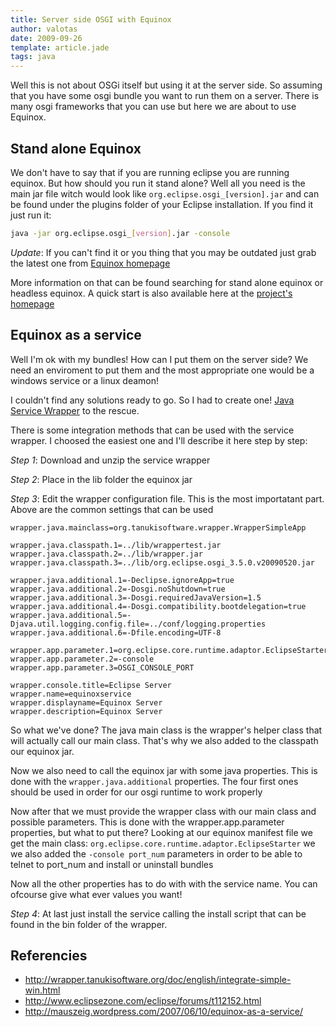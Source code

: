 ```yaml
---
title: Server side OSGI with Equinox
author: valotas
date: 2009-09-26
template: article.jade
tags: java
---
```


Well this is not about OSGi itself but using it at the server side. So assuming that you have some osgi bundle you want to run them on a server. There is many osgi frameworks that you can use but here we are about to use Equinox.

## Stand alone Equinox

We don't have to say that if you are running eclipse you are running equinox. But how should you run it stand alone? Well all you need is the main jar file witch would look like `org.eclipse.osgi_[version].jar` and can be found under the plugins folder of your Eclipse installation. If you find it just run it:

```sh
java -jar org.eclipse.osgi_[version].jar -console
```

*Update*: If you can't find it or you thing that you may be outdated just grab the latest one from [Equinox homepage][equinox]

More information on that can be found searching for stand alone equinox or headless equinox. A quick start is also available here at the [project's homepage][equinox-quickstart]

## Equinox as a service

Well I'm ok with my bundles! How can I put them on the server side? We need an enviroment to put them and the most appropriate one would be a windows service or a linux deamon!

I couldn't find any solutions ready to go. So I had to create one! [Java Service Wrapper][java-service-wrapper] to the rescue.

There is some integration methods that can be used with the service wrapper. I choosed the easiest one and I'll describe it here step by step:

*Step 1*: Download and unzip the service wrapper

*Step 2*: Place in the lib folder the equinox jar

*Step 3*: Edit the wrapper configuration file. This is the most importatant part. Above are the common settings that can be used

```
wrapper.java.mainclass=org.tanukisoftware.wrapper.WrapperSimpleApp

wrapper.java.classpath.1=../lib/wrappertest.jar
wrapper.java.classpath.2=../lib/wrapper.jar
wrapper.java.classpath.3=../lib/org.eclipse.osgi_3.5.0.v20090520.jar

wrapper.java.additional.1=-Declipse.ignoreApp=true
wrapper.java.additional.2=-Dosgi.noShutdown=true
wrapper.java.additional.3=-Dosgi.requiredJavaVersion=1.5
wrapper.java.additional.4=-Dosgi.compatibility.bootdelegation=true
wrapper.java.additional.5=-Djava.util.logging.config.file=../conf/logging.properties
wrapper.java.additional.6=-Dfile.encoding=UTF-8

wrapper.app.parameter.1=org.eclipse.core.runtime.adaptor.EclipseStarter
wrapper.app.parameter.2=-console
wrapper.app.parameter.3=OSGI_CONSOLE_PORT

wrapper.console.title=Eclipse Server
wrapper.name=equinoxservice
wrapper.displayname=Equinox Server
wrapper.description=Equinox Server
```

So what we've done? The java main class is the wrapper's helper class that will actually call our main class. That's why we also added to the classpath our equinox jar.

Now we also need to call the equinox jar with some java properties. This is done with the `wrapper.java.additional` properties. The four first ones should be used in order for our osgi runtime to work properly

Now after that we must provide the wrapper class with our main class and possible parameters. This is done with the wrapper.app.parameter properties, but what to put there? Looking at our equinox manifest file we get the main class: `org.eclipse.core.runtime.adaptor.EclipseStarter` we we also added the `-console port_num` parameters in order to be able to telnet to port_num and install or uninstall bundles

Now all the other properties has to do with with the service name. You can ofcourse give what ever values you want!

*Step 4*: At last just install the service calling the install script that can be found in the bin folder of the wrapper.

## Referencies

* http://wrapper.tanukisoftware.org/doc/english/integrate-simple-win.html
* http://www.eclipsezone.com/eclipse/forums/t112152.html
* http://mauszeig.wordpress.com/2007/06/10/equinox-as-a-service/


[equinox]: http://download.eclipse.org/equinox/
[equinox-quickstart]: http://www.eclipse.org/equinox/documents/quickstart.php
[java-service-wrapper]: http://wrapper.tanukisoftware.org/doc/english/download.jsp

